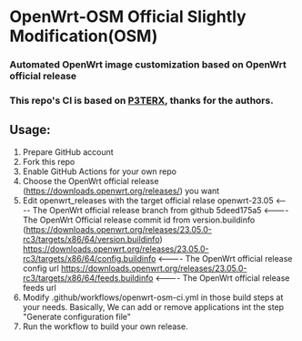 # OpenWrt-OSM Official Slightly Modification(OSM)

### Automated OpenWrt image customization based on OpenWrt official release

### This repo's CI is based on [P3TERX](https://github.com/P3TERX/Actions-OpenWrt), thanks for the authors.

## Usage:
  1. Prepare GitHub account
  2. Fork this repo
  3. Enable GitHub Actions for your own repo
  4. Choose the OpenWrt official release (https://downloads.openwrt.org/releases/) you want
  5. Edit openwrt_releases with the target official relase
     openwrt-23.05                                                                      <---- The OpenWrt official release branch from github
     5deed175a5                                                                         <---- The OpenWrt Official release commit id from version.buildinfo (https://downloads.openwrt.org/releases/23.05.0-rc3/targets/x86/64/version.buildinfo)
     https://downloads.openwrt.org/releases/23.05.0-rc3/targets/x86/64/config.buildinfo <---- The OpenWrt official release config url
     https://downloads.openwrt.org/releases/23.05.0-rc3/targets/x86/64/feeds.buildinfo  <---- The OpenWrt official release feeds url
  6. Modify .github/workflows/openwrt-osm-ci.yml in those build steps at your needs. Basically, We can add or remove applications int the step "Generate configuration file"
  7. Run the workflow to build your own release.

